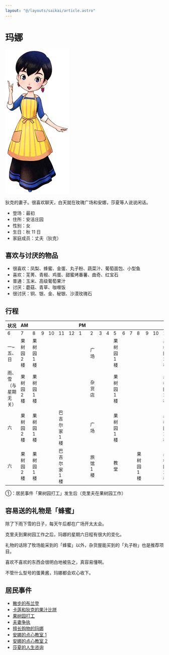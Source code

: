 ```yaml
---
layout: "@/layouts/saikai/article.astro"
---
```


# 玛娜

![玛娜](_mana.png)

狄克的妻子。很喜欢聊天，白天就在玫瑰广场和安娜，莎夏等人说说闲话。

- 登场：最初
- 住所：安洁庄园
- 性别：女
- 生日：秋 11 日
- 家庭成员：丈夫（狄克）

## 喜欢与讨厌的物品

- 很喜欢：凤梨、蜂蜜、金蛋、丸子粉、蔬菜汁、葡萄面包、小型鱼
- 喜欢：芜菁、青椒、鸡蛋、甜蜜烤番薯、曲奇、红宝石
- 普通：玉米、高级葡萄果汁
- 讨厌：蘑菇、青草、咖喱饭
- 很讨厌：铜、银、金、秘银、沙漠玫瑰石

## 行程

| 状况                 | AM          |             |     |     |               |     | PM  |           |     |     |             |     |     |             |     |     |             |     | AM  |
| -------------------- | ----------- | ----------- | --- | --- | ------------- | --- | --- | --------- | --- | --- | ----------- | --- | --- | ----------- | --- | --- | ----------- | --- | --- |
| 6                    | 7           | 8           | 9   | 10  | 11            | 12  | 1   | 2         | 3   | 4   | 5           | 6   | 7   | 8           | 9   | 10  | 11          | 12  |
| 一~五、日            | 果树园 2 楼 | 果树园 1 楼 |     |     |               |     |     | 广场      |     |     | 果树园 1 楼 |     |     |             |     |     | 果树园 2 楼 |     |     |
| 雨、雪（与星期无关） | 果树园 2 楼 | 果树园 1 楼 |     |     |               |     |     | 杂货店    |     |     | 果树园 1 楼 |     |     |             |     |     | 果树园 2 楼 |     |     |
| 六                   | 果树园 2 楼 | 果树园 1 楼 |     |     | 巴吉尔家 1 楼 |     |     | 广场      |     |     | 果树园 1 楼 |     |     |             |     |     | 果树园 2 楼 |     |     |
| 六                   | 果树园 2 楼 | 果树园 1 楼 |     |     | 巴吉尔家 1 楼 |     |     | 旅馆 1 楼 |     |     | 教堂        |     |     | 果树园 1 楼 |     |     | 果树园 2 楼 |     |     |

①：居民事件「果树园打工」发生后（克里夫在果树园工作）

## 容易送的礼物是「蜂蜜」

除了下雨下雪的日子，每天午后都在广场开太太会。

克里夫到果树园工作之后，玛娜的星期六日程有很大的变化。

礼物的话除了牧场能采到的「蜂蜜」以外，杂货屋能买到的「丸子粉」也是推荐项目。

喜欢不喜欢的东西会很明白地被告之，真容易懂啊。

不管什么型号的蛋黄酱，玛娜都会欢心收下。

## 居民事件

- [散步的布兰登](../../event/resident#散步的布兰登)
- [卡莲和狄克的果汁比拼](../../event/resident#卡莲和狄克的果汁比拼)
- [果树园打工](../../event/resident#果树园打工)
- [夫妻争执](../../event/resident#夫妻争执)
- [擅长购物的玛娜](../../event/resident#擅长购物的玛娜)
- [安娜的点心教室 1](../../event/resident#安娜的点心教室1)
- [安娜的点心教室 2](../../event/resident#安娜的点心教室2)
- [莎夏的人生咨询](../../event/resident#莎夏的人生咨询)
